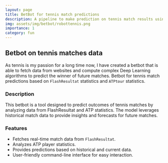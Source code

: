 ```yaml
---
layout: page
title: BetBot for tennis match predictions
description: A pipeline to make prediction on tennis match results using ML and DL
img: assets/img/betbot/robottennis.png
importance: 1
category: fun
---
```


## Betbot on tennis matches data

As tennis is my passion for a long time now, I have created a betbot that is able to fetch data from websites and compute complex Deep Learning algorithms to predict the winner of future matches.
Betbot for tennis match predictions based on `FlashResultat` statistics and `ATPtour` statistics.

### Description

This betbot is a tool designed to predict outcomes of tennis matches by analyzing data from FlashResultat and ATP statistics. The model leverages historical match data to provide insights and forecasts for future matches.

### Features

- Fetches real-time match data from `FlashResultat`.
- Analyzes ATP player statistics.
- Provides predictions based on historical and current data.
- User-friendly command-line interface for easy interaction.